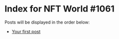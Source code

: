 # Index for NFT World #1061
Posts will be displayed in the order below:

- [Your first post](./001-first.md)

